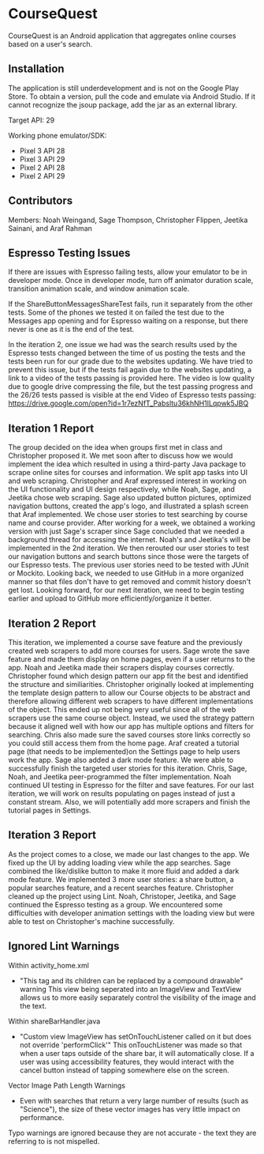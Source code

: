 # CourseQuest

CourseQuest is an Android application that aggregates online courses based on a user's search.

## Installation

The application is still underdevelopment and is not on the Google Play Store. To obtain a version, pull the code and emulate via Android Studio. If it cannot recognize the jsoup package, add the jar as an external library.

Target API: 29

Working phone emulator/SDK: 
- Pixel 3 API 28
- Pixel 3 API 29
- Pixel 2 API 28
- Pixel 2 API 29

## Contributors

Members: Noah Weingand, Sage Thompson, Christopher Flippen, Jeetika Sainani, and Araf Rahman

## Espresso Testing Issues

If there are issues with Espresso failing tests, allow your emulator to be in developer mode. Once in developer mode, turn off animator duration scale, transition animation scale, and window animation scale. 

If the ShareButtonMessagesShareTest fails, run it separately from the other tests. Some of the phones we tested it on failed the test due to the Messages app opening and for Espresso waiting on a response, but there never is one as it is the end of the test. 

In the iteration 2, one issue we had was the search results used by the Espresso tests changed between the time of us posting the tests and the tests been run for our grade due to the websites updating. We have tried to prevent this issue, but if the tests fail again due to the websites updating, a link to a video of the tests passing is provided here. The video is low quality due to google drive compressing the file, but the test passing progress and the 26/26 tests passed is visible at the end
Video of Espresso tests passing:
https://drive.google.com/open?id=1r7ezNfT_Pabsltu36khNH1ILqpwk5JBQ

## Iteration 1 Report

The group decided on the idea when groups first met in class and Christopher proposed it. We met soon after to discuss how we would implement the idea which resulted in using a third-party Java package to scrape online sites for courses and information. We split app tasks into UI and web scraping. Christopher and Araf expressed interest in working on the UI functionality and UI design respectively, while Noah, Sage, and Jeetika chose web scraping. Sage also updated button pictures, optimized navigation buttons, created the app's logo, and illustrated a splash screen that Araf implemented. We chose user stories to test searching by course name and course provider. After working for a week, we obtained a working version with just Sage's scraper since Sage concluded that we needed a background thread for accessing the internet. Noah's and Jeetika's will be implemented in the 2nd iteration. We then rerouted our user stories to test our navigation buttons and search buttons since those were the targets of our Espresso tests. The previous user stories need to be tested with JUnit or Mockito. Looking back, we needed to use GitHub in a more organized manner so that files don't have to get removed and commit history doesn't get lost. Looking forward, for our next iteration, we need to begin testing earlier and upload to GitHub more efficiently/organize it better.

## Iteration 2 Report

This iteration, we implemented a course save feature and the previously created web scrapers to add more courses for users. Sage wrote the save feature and made them display on home pages, even if a user returns to the app. Noah and Jeetika made their scrapers display courses correctly. Christopher found which design pattern our app fit the best and identified the structure and similiarities. Christopher originally looked at implementing the template design pattern to allow our Course objects to be abstract and therefore allowing different web scrapers to have different implementations of the object. This ended up not being very useful since all of the web scrapers use the same course object. Instead, we used the strategy pattern because it aligned well with how our app has multiple options and filters for searching. Chris also made sure the saved courses store links correctly so you could still access them from the home page. Araf created a tutorial page (that needs to be implemented)on the Settings page to help users work the app. Sage also added a dark mode feature. We were able to successfully finish the targeted user stories for this iteration. Chris, Sage, Noah, and Jeetika peer-programmed the filter implementation. Noah continued UI testing in Espresso for the filter and save features. For our last iteration, we will work on results populating on pages instead of just a constant stream. Also, we will potentially add more scrapers and finish the tutorial pages in Settings.

## Iteration 3 Report

As the project comes to a close, we made our last changes to the app. We fixed up the UI by adding loading view while the app searches. Sage combined the like/dislike button to make it more fluid and added a dark mode feature. We implemented 3 more user stories: a share button, a popular searches feature, and a recent searches feature. Christopher cleaned up the project using Lint. Noah, Christoper, Jeetika, and Sage continued the Espresso testing as a group. We encountered some difficulties with developer animation settings with the loading view but were able to test on Christopher's machine successfully.

## Ignored Lint Warnings

Within activity_home.xml
- "This tag and its children can be replaced by a compound drawable" warning
  This view being seperated into an ImageView and TextView allows us to more easily separately control the visibility of the image and the text.

Within shareBarHandler.java
- "Custom view ImageView has setOnTouchListener called on it but does not override 'performClick'"
  This onTouchListener was made so that when a user taps outside of the share bar, it will automatically close. If a user was using accessibility features, they would interact with the cancel button instead of tapping somewhere else on the screen.

Vector Image Path Length Warnings
- Even with searches that return a very large number of results (such as "Science"), the size of these vector images has very little impact on performance.

Typo warnings are ignored because they are not accurate - the text they are referring to is not mispelled.

